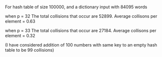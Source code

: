 For hash table of size 100000, and a dictionary input with 84095 words

when p = 32
	The total collisions that occur are 52899.
	Average collisons per element = 0.63

when p = 33
	The total collisions that occur are 27184.
	Average collisons per element = 0.32

(I have considered addition of 100 numbers with same key to an empty hash table to be 99 collisions)
